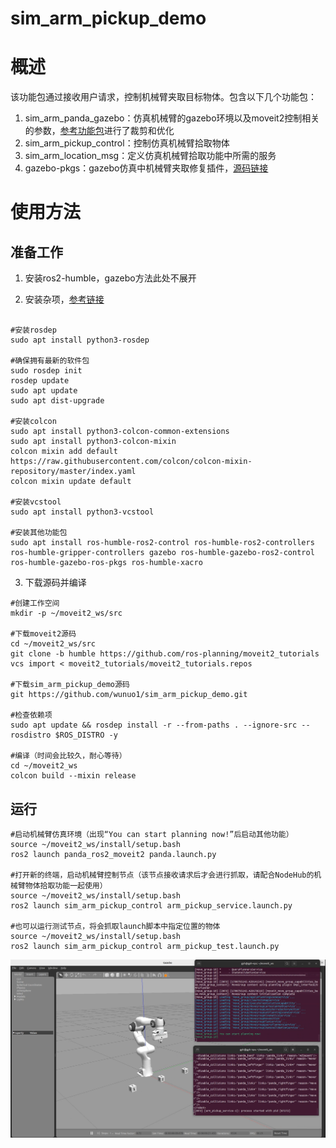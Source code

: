 # sim_arm_pickup_demo

# 概述

该功能包通过接收用户请求，控制机械臂夹取目标物体。包含以下几个功能包：

1. sim_arm_panda_gazebo：仿真机械臂的gazebo环境以及moveit2控制相关的参数，[参考功能包](https://github.com/IFRA-Cranfield/ros2_RobotSimulation/tree/humble)进行了裁剪和优化
2. sim_arm_pickup_control：控制仿真机械臂拾取物体
3. sim_arm_location_msg：定义仿真机械臂拾取功能中所需的服务
4. gazebo-pkgs：gazebo仿真中机械臂夹取修复插件，[源码链接](https://github.com/JenniferBuehler/gazebo-pkgs/tree/humble)

# 使用方法

## 准备工作

1. 安装ros2-humble，gazebo方法此处不展开

2. 安装杂项，[参考链接](https://moveit.picknik.ai/humble/doc/tutorials/getting_started/getting_started.html)

```shell

#安装rosdep
sudo apt install python3-rosdep

#确保拥有最新的软件包
sudo rosdep init
rosdep update
sudo apt update
sudo apt dist-upgrade

#安装colcon
sudo apt install python3-colcon-common-extensions
sudo apt install python3-colcon-mixin
colcon mixin add default https://raw.githubusercontent.com/colcon/colcon-mixin-repository/master/index.yaml
colcon mixin update default

#安装vcstool
sudo apt install python3-vcstool

#安装其他功能包
sudo apt install ros-humble-ros2-control ros-humble-ros2-controllers ros-humble-gripper-controllers gazebo ros-humble-gazebo-ros2-control ros-humble-gazebo-ros-pkgs ros-humble-xacro
```

3. 下载源码并编译

```shell
#创建工作空间
mkdir -p ~/moveit2_ws/src

#下载moveit2源码
cd ~/moveit2_ws/src
git clone -b humble https://github.com/ros-planning/moveit2_tutorials
vcs import < moveit2_tutorials/moveit2_tutorials.repos

#下载sim_arm_pickup_demo源码
git https://github.com/wunuo1/sim_arm_pickup_demo.git

#检查依赖项
sudo apt update && rosdep install -r --from-paths . --ignore-src --rosdistro $ROS_DISTRO -y

#编译（时间会比较久，耐心等待）
cd ~/moveit2_ws
colcon build --mixin release
```

## 运行

```shell
#启动机械臂仿真环境（出现“You can start planning now!”后启动其他功能）
source ~/moveit2_ws/install/setup.bash
ros2 launch panda_ros2_moveit2 panda.launch.py

#打开新的终端，启动机械臂控制节点（该节点接收请求后才会进行抓取，请配合NodeHub的机械臂物体拾取功能一起使用）
source ~/moveit2_ws/install/setup.bash
ros2 launch sim_arm_pickup_control arm_pickup_service.launch.py

#也可以运行测试节点，将会抓取launch脚本中指定位置的物体
source ~/moveit2_ws/install/setup.bash
ros2 launch sim_arm_pickup_control arm_pickup_test.launch.py
```

![env](./image/env.png)
